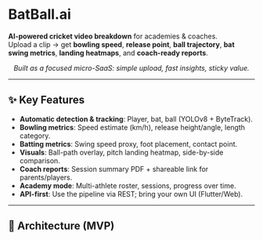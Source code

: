 # BatBall.ai

**AI-powered cricket video breakdown** for academies & coaches.  
Upload a clip → get **bowling speed**, **release point**, **ball trajectory**, **bat swing metrics**, **landing heatmaps**, and **coach-ready reports**.

<p align="center">
  <i>Built as a focused micro-SaaS: simple upload, fast insights, sticky value.</i>
</p>

---

## ✨ Key Features
- **Automatic detection & tracking**: Player, bat, ball (YOLOv8 + ByteTrack).
- **Bowling metrics**: Speed estimate (km/h), release height/angle, length category.
- **Batting metrics**: Swing speed proxy, foot placement, contact point.
- **Visuals**: Ball-path overlay, pitch landing heatmap, side-by-side comparison.
- **Coach reports**: Session summary PDF + shareable link for parents/players.
- **Academy mode**: Multi-athlete roster, sessions, progress over time.
- **API-first**: Use the pipeline via REST; bring your own UI (Flutter/Web).

---

## 🧱 Architecture (MVP)

